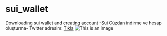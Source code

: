 # sui_wallet
Downloading sui wallet and creating account
-Sui Cüzdan indirme ve hesap oluşturma-
Twitter adresim: [Tıkla](https://twitter.com/hakandmr99)
![This is an image](https://ibb.co/HrLD4LY][img]https://i.ibb.co/jL9vf9G/ac587fc0c34d0f7f7d6abd9d39a37b03.jpg)
